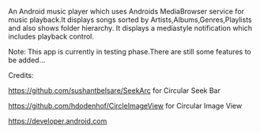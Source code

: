 An Android music player which uses Androids MediaBrowser service for music playback.It displays songs sorted by Artists,Albums,Genres,Playlists and also shows folder hierarchy.
It displays a mediastyle notification which includes playback control.

Note: This app is currently in testing phase.There are still some features to be added...

Credits:

https://github.com/sushantbelsare/SeekArc for Circular Seek Bar

https://github.com/hdodenhof/CircleImageView for Circular Image View

https://developer.android.com
